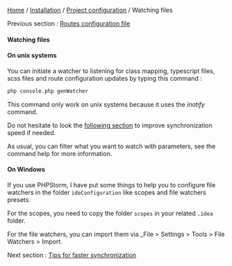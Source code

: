 [Home](../../../README.md) / [Installation](../../configuration.md) /
[Project configuration](../projectConfiguration.md) / Watching files

Previous section : [Routes configuration file](routesConfiguration.md)

#### Watching files

#### On unix systems
You can initiate a watcher to listening for class mapping, typescript files, scss files and route configuration updates
by typing this command :

```bash
php console.php genWatcher
```

This command only work on unix systems because it uses the _inotify_ command.

Do not hesitate to look the [following section](synchronizationTips.md) to improve synchronization
 speed if needed.
 
As usual, you can filter what you want to watch with parameters, see the command help for more 
 information.

#### On Windows
If you use PHPStorm, I have put some things to help you to configure file watchers in the folder `ideConfiguration` like 
scopes and file watchers presets.

For the scopes, you need to copy the folder `scopes` in your related `.idea` folder.

For the file watchers, you can import them via _File > Settings > Tools > File Watchers > Import.

Next section : [Tips for faster synchronization](synchronizationTips.md)
